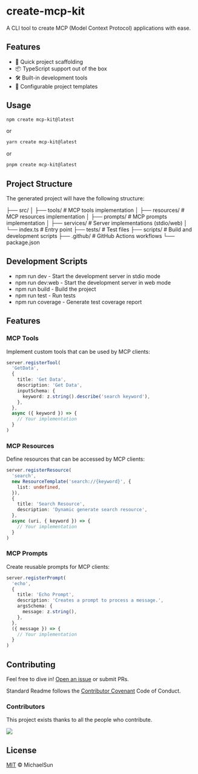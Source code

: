 # create-mcp-kit
A CLI tool to create MCP (Model Context Protocol) applications with ease.

## Features
- 🚀 Quick project scaffolding
- 📦 TypeScript support out of the box
- 🛠️ Built-in development tools
- 🔧 Configurable project templates

## Usage

```bash
npm create mcp-kit@latest
```

or

```bash
yarn create mcp-kit@latest
```

or

```bash
pnpm create mcp-kit@latest
```

## Project Structure
The generated project will have the following structure:

├── src/
│   ├── tools/          # MCP tools implementation
│   ├── resources/      # MCP resources implementation
│   ├── prompts/        # MCP prompts implementation
│   ├── services/       # Server implementations (stdio/web)
│   └── index.ts        # Entry point
├── tests/              # Test files
├── scripts/            # Build and development scripts
├── .github/            # GitHub Actions workflows
└── package.json

## Development Scripts

- npm run dev - Start the development server in stdio mode
- npm run dev:web - Start the development server in web mode
- npm run build - Build the project
- npm run test - Run tests
- npm run coverage - Generate test coverage report

## Features
### MCP Tools
Implement custom tools that can be used by MCP clients:

```ts
server.registerTool(
  'GetData',
  {
    title: 'Get Data',
    description: 'Get Data',
    inputSchema: {
      keyword: z.string().describe('search keyword'),
    },
  },
  async ({ keyword }) => {
    // Your implementation
  }
)
```
### MCP Resources
Define resources that can be accessed by MCP clients:

```ts
server.registerResource(
  'search',
  new ResourceTemplate('search://{keyword}', {
    list: undefined,
  }),
  {
    title: 'Search Resource',
    description: 'Dynamic generate search resource',
  },
  async (uri, { keyword }) => {
    // Your implementation
  }
)
```
### MCP Prompts
Create reusable prompts for MCP clients:

```ts
server.registerPrompt(
  'echo',
  {
    title: 'Echo Prompt',
    description: 'Creates a prompt to process a message.',
    argsSchema: {
      message: z.string(),
    },
  },
  ({ message }) => {
    // Your implementation
  }
)
```

## Contributing

Feel free to dive in! [Open an issue](https://github.com/my-mcp-hub/mcp-kit/issues/new/choose) or submit PRs.

Standard Readme follows the [Contributor Covenant](http://contributor-covenant.org/version/1/3/0/) Code of Conduct.

### Contributors

This project exists thanks to all the people who contribute.

<a href="https://github.com/my-mcp-hub/mcp-kit/graphs/contributors">
  <img src="https://contrib.rocks/image?repo=my-mcp-hub/mcp-kit" />
</a>

## License

[MIT](LICENSE) © MichaelSun
